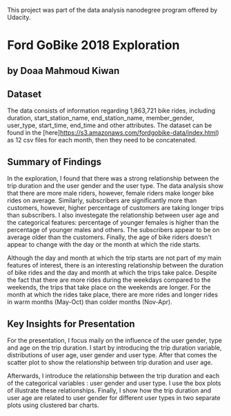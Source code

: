This project was part of the data analysis nanodegree program offered by Udacity.
# Ford GoBike 2018 Exploration
## by Doaa Mahmoud Kiwan

## Dataset

The data consists of information regarding 1,863,721 bike rides, including
duration, start_station_name, end_station_name, member_gender, user_type, start_time, end_time and other attributes. The dataset can be found in the [here]https://s3.amazonaws.com/fordgobike-data/index.html) as 12 csv files for each month, then they need to be concatenated.



## Summary of Findings

In the exploration, I found that there was a strong relationship between the
trip duration and the user gender and the user type. The data analysis show that there are more male riders, however, female riders make longer bike rides on average. Similarly, subscribers are significantly more than customers, however, higher percentage of customers are taking longer trips than subscribers. I also investegate the relationship between user age and the categorical features: percentage of younger females is higher than the percentage of younger males and others. The subscribers appear to be on average older than the customers. Finally, the age of bike riders doesn't appear to change with the day or the month at which the ride starts.

Although the day and month at which the trip starts are not part of my main features of interest, there is an interesting relationship between the duration of bike rides and the day and month at which the trips take palce. Despite the fact that there are more rides during the weekdays compared to the weekends, the trips that take place on the weekends are longer. For the month at which the rides take place, there are more rides and longer rides in warm months (May-Oct) than colder months (Nov-Apr).

## Key Insights for Presentation

For the presentation, I focus maily on the influence of the user gender, type and age on the trip duration.
I start by introducing the trip duration variable, distributions of user age, user gender and user type. After that comes the scatter plot to show the relationship between trip duration and user age.

Afterwards, I introduce the relationship between the trip duration and each of the categorical variables : user gender and user type.
I use the box plots of illustrate these relationships. Finally, I show how the trip duration and user age are related to user gender for different user types in two separate plots using clustered bar charts.
